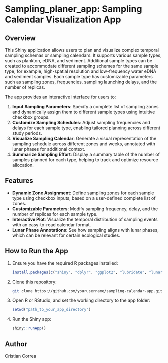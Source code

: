 # Sampling_planer_app: Sampling Calendar Visualization App

## Overview

This Shiny application allows users to plan and visualize complex temporal sampling schemas or sampling calendars. It supports various sample types, such as plankton, eDNA, and sediment. Additional sample types can be created to accommodate different sampling schemes for the same sample type, for example, high-spatial resolution and low-frequency water eDNA and sediment samples. Each sample type has customizable parameters such as sampling zones, frequencies, sampling launching delays, and the number of replicas.

The app provides an interactive interface for users to:

1. **Input Sampling Parameters**: Specify a complete list of sampling zones and dynamically assign them to different sample types using intuitive checkbox groups.
2. **Customize Sampling Schedules**: Adjust sampling frequencies and delays for each sample type, enabling tailored planning across different study periods.
3. **Visualize Sampling Calendar**: Generate a visual representation of the sampling schedule across different zones and weeks, annotated with lunar phases for additional context.
4. **Summarize Sampling Effort**: Display a summary table of the number of samples planned for each type, helping to track and optimize resource allocation.

## Features

- **Dynamic Zone Assignment**: Define sampling zones for each sample type using checkbox inputs, based on a user-defined complete list of zones.
- **Customizable Parameters**: Modify sampling frequency, delay, and the number of replicas for each sample type.
- **Interactive Plot**: Visualize the temporal distribution of sampling events with an easy-to-read calendar format.
- **Lunar Phase Annotations**: See how sampling aligns with lunar phases, which can be relevant for certain ecological studies.

## How to Run the App

1. Ensure you have the required R packages installed:
    ```r
    install.packages(c("shiny", "dplyr", "ggplot2", "lubridate", "lunar"))
    ```
2. Clone this repository:
    ```bash
    git clone https://github.com/yourusername/sampling-calendar-app.git
    ```
3. Open R or RStudio, and set the working directory to the app folder:
    ```r
    setwd("path_to_your_app_directory")
    ```
4. Run the Shiny app:
    ```r
    shiny::runApp()
    ```

## Author

Cristian Correa

